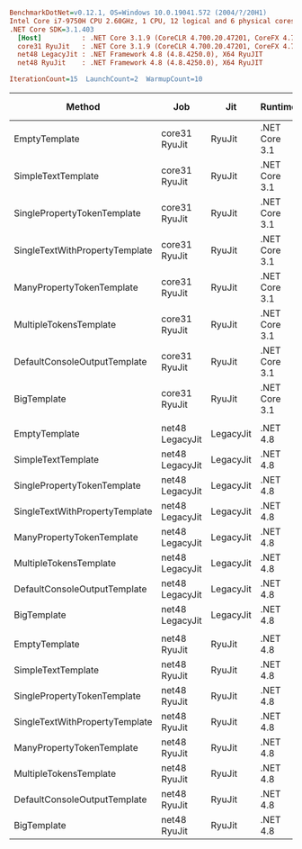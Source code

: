 ``` ini

BenchmarkDotNet=v0.12.1, OS=Windows 10.0.19041.572 (2004/?/20H1)
Intel Core i7-9750H CPU 2.60GHz, 1 CPU, 12 logical and 6 physical cores
.NET Core SDK=3.1.403
  [Host]          : .NET Core 3.1.9 (CoreCLR 4.700.20.47201, CoreFX 4.700.20.47203), X64 RyuJIT
  core31 RyuJit   : .NET Core 3.1.9 (CoreCLR 4.700.20.47201, CoreFX 4.700.20.47203), X64 RyuJIT
  net48 LegacyJit : .NET Framework 4.8 (4.8.4250.0), X64 RyuJIT
  net48 RyuJit    : .NET Framework 4.8 (4.8.4250.0), X64 RyuJIT

IterationCount=15  LaunchCount=2  WarmupCount=10  

```
|                         Method |             Job |       Jit |       Runtime |        Mean |     Error |    StdDev |      Median | Ratio | RatioSD |  Gen 0 |  Gen 1 | Gen 2 | Allocated |
|------------------------------- |---------------- |---------- |-------------- |------------:|----------:|----------:|------------:|------:|--------:|-------:|-------:|------:|----------:|
|                  EmptyTemplate |   core31 RyuJit |    RyuJit | .NET Core 3.1 |    32.19 ns |  0.153 ns |  0.224 ns |    32.23 ns |  1.00 |    0.00 | 0.0127 |      - |     - |      80 B |
|             SimpleTextTemplate |   core31 RyuJit |    RyuJit | .NET Core 3.1 |   140.81 ns |  3.737 ns |  5.239 ns |   138.09 ns |  4.38 |    0.15 | 0.0610 |      - |     - |     384 B |
|    SinglePropertyTokenTemplate |   core31 RyuJit |    RyuJit | .NET Core 3.1 |   184.43 ns |  0.953 ns |  1.396 ns |   184.39 ns |  5.73 |    0.06 | 0.0854 |      - |     - |     536 B |
| SingleTextWithPropertyTemplate |   core31 RyuJit |    RyuJit | .NET Core 3.1 |   419.54 ns |  2.727 ns |  3.997 ns |   418.29 ns | 13.03 |    0.12 | 0.1440 | 0.0005 |     - |     904 B |
|      ManyPropertyTokenTemplate |   core31 RyuJit |    RyuJit | .NET Core 3.1 |   375.12 ns |  1.399 ns |  2.006 ns |   374.79 ns | 11.65 |    0.10 | 0.1326 | 0.0005 |     - |     832 B |
|         MultipleTokensTemplate |   core31 RyuJit |    RyuJit | .NET Core 3.1 |   758.07 ns |  4.384 ns |  6.146 ns |   758.64 ns | 23.56 |    0.24 | 0.2308 | 0.0019 |     - |    1448 B |
|   DefaultConsoleOutputTemplate |   core31 RyuJit |    RyuJit | .NET Core 3.1 |   916.95 ns |  2.847 ns |  4.172 ns |   918.05 ns | 28.49 |    0.25 | 0.2584 | 0.0019 |     - |    1624 B |
|                    BigTemplate |   core31 RyuJit |    RyuJit | .NET Core 3.1 | 2,644.76 ns | 11.695 ns | 17.504 ns | 2,642.67 ns | 82.16 |    0.68 | 0.7019 | 0.0153 |     - |    4424 B |
|                                |                 |           |               |             |           |           |             |       |         |        |        |       |           |
|                  EmptyTemplate | net48 LegacyJit | LegacyJit |      .NET 4.8 |    41.13 ns |  0.451 ns |  0.648 ns |    41.10 ns |  1.00 |    0.00 | 0.0178 |      - |     - |     112 B |
|             SimpleTextTemplate | net48 LegacyJit | LegacyJit |      .NET 4.8 |   162.88 ns |  0.830 ns |  1.216 ns |   162.59 ns |  3.96 |    0.06 | 0.0687 |      - |     - |     433 B |
|    SinglePropertyTokenTemplate | net48 LegacyJit | LegacyJit |      .NET 4.8 |   241.39 ns |  2.161 ns |  3.099 ns |   240.13 ns |  5.87 |    0.12 | 0.0825 |      - |     - |     522 B |
| SingleTextWithPropertyTemplate | net48 LegacyJit | LegacyJit |      .NET 4.8 |   457.72 ns |  1.535 ns |  2.202 ns |   457.68 ns | 11.13 |    0.21 | 0.1478 | 0.0005 |     - |     931 B |
|      ManyPropertyTokenTemplate | net48 LegacyJit | LegacyJit |      .NET 4.8 |   489.48 ns |  2.338 ns |  3.427 ns |   489.92 ns | 11.90 |    0.16 | 0.1383 |      - |     - |     875 B |
|         MultipleTokensTemplate | net48 LegacyJit | LegacyJit |      .NET 4.8 |   978.71 ns |  5.397 ns |  8.077 ns |   977.62 ns | 23.81 |    0.44 | 0.2422 |      - |     - |    1524 B |
|   DefaultConsoleOutputTemplate | net48 LegacyJit | LegacyJit |      .NET 4.8 | 1,304.72 ns |  4.167 ns |  6.108 ns | 1,303.48 ns | 31.71 |    0.50 | 0.2670 | 0.0019 |     - |    1685 B |
|                    BigTemplate | net48 LegacyJit | LegacyJit |      .NET 4.8 | 3,721.91 ns |  9.901 ns | 14.200 ns | 3,722.50 ns | 90.50 |    1.39 | 0.7515 | 0.0153 |     - |    4742 B |
|                                |                 |           |               |             |           |           |             |       |         |        |        |       |           |
|                  EmptyTemplate |    net48 RyuJit |    RyuJit |      .NET 4.8 |    42.08 ns |  0.920 ns |  1.349 ns |    42.92 ns |  1.00 |    0.00 | 0.0178 |      - |     - |     112 B |
|             SimpleTextTemplate |    net48 RyuJit |    RyuJit |      .NET 4.8 |   162.51 ns |  0.769 ns |  1.150 ns |   162.36 ns |  3.87 |    0.14 | 0.0687 |      - |     - |     433 B |
|    SinglePropertyTokenTemplate |    net48 RyuJit |    RyuJit |      .NET 4.8 |   242.13 ns |  1.671 ns |  2.501 ns |   241.33 ns |  5.76 |    0.14 | 0.0825 |      - |     - |     522 B |
| SingleTextWithPropertyTemplate |    net48 RyuJit |    RyuJit |      .NET 4.8 |   458.04 ns |  1.901 ns |  2.786 ns |   457.41 ns | 10.90 |    0.34 | 0.1478 | 0.0005 |     - |     931 B |
|      ManyPropertyTokenTemplate |    net48 RyuJit |    RyuJit |      .NET 4.8 |   486.60 ns |  1.775 ns |  2.656 ns |   486.88 ns | 11.58 |    0.39 | 0.1383 |      - |     - |     875 B |
|         MultipleTokensTemplate |    net48 RyuJit |    RyuJit |      .NET 4.8 |   990.66 ns |  8.607 ns | 12.616 ns |   989.45 ns | 23.57 |    1.01 | 0.2422 |      - |     - |    1524 B |
|   DefaultConsoleOutputTemplate |    net48 RyuJit |    RyuJit |      .NET 4.8 | 1,345.14 ns | 33.906 ns | 47.532 ns | 1,337.94 ns | 31.94 |    1.94 | 0.2670 | 0.0019 |     - |    1685 B |
|                    BigTemplate |    net48 RyuJit |    RyuJit |      .NET 4.8 | 3,781.96 ns | 35.771 ns | 52.432 ns | 3,775.54 ns | 89.94 |    2.38 | 0.7477 | 0.0153 |     - |    4742 B |
